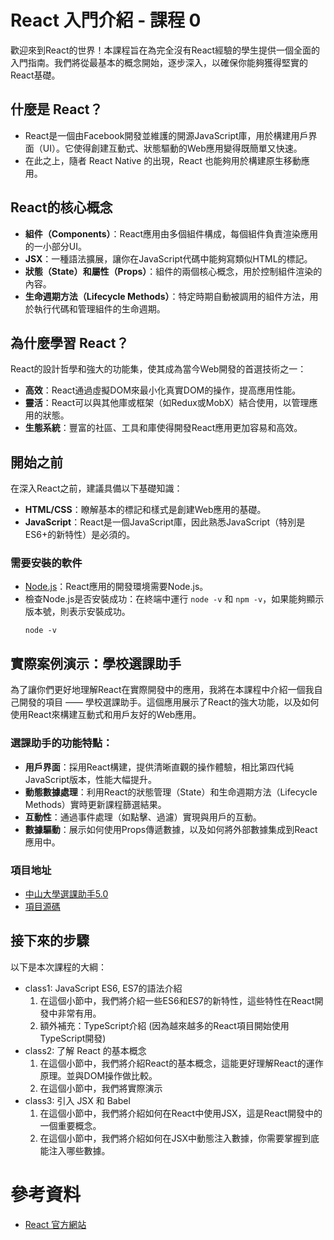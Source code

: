 # React 入門介紹 - 課程 0

歡迎來到React的世界！本課程旨在為完全沒有React經驗的學生提供一個全面的入門指南。我們將從最基本的概念開始，逐步深入，以確保你能夠獲得堅實的React基礎。

## 什麼是 React？

* React是一個由Facebook開發並維護的開源JavaScript庫，用於構建用戶界面（UI）。它使得創建互動式、狀態驅動的Web應用變得既簡單又快速。
* 在此之上，隨者 React Native 的出現，React 也能夠用於構建原生移動應用。

## React的核心概念

- **組件（Components）**：React應用由多個組件構成，每個組件負責渲染應用的一小部分UI。
- **JSX**：一種語法擴展，讓你在JavaScript代碼中能夠寫類似HTML的標記。
- **狀態（State）**和**屬性（Props）**：組件的兩個核心概念，用於控制組件渲染的內容。
- **生命週期方法（Lifecycle Methods）**：特定時期自動被調用的組件方法，用於執行代碼和管理組件的生命週期。

## 為什麼學習 React？

React的設計哲學和強大的功能集，使其成為當今Web開發的首選技術之一：

- **高效**：React通過虛擬DOM來最小化真實DOM的操作，提高應用性能。
- **靈活**：React可以與其他庫或框架（如Redux或MobX）結合使用，以管理應用的狀態。
- **生態系統**：豐富的社區、工具和庫使得開發React應用更加容易和高效。

## 開始之前

在深入React之前，建議具備以下基礎知識：

- **HTML/CSS**：瞭解基本的標記和樣式是創建Web應用的基礎。
- **JavaScript**：React是一個JavaScript庫，因此熟悉JavaScript（特別是ES6+的新特性）是必須的。

### 需要安裝的軟件
- [Node.js](https://nodejs.org/en/)：React應用的開發環境需要Node.js。
- 檢查Node.js是否安裝成功：在終端中運行 `node -v` 和 `npm -v`，如果能夠顯示版本號，則表示安裝成功。
  ```shell
  node -v
  ```

## 實際案例演示：學校選課助手

為了讓你們更好地理解React在實際開發中的應用，我將在本課程中介紹一個我自己開發的項目 —— 學校選課助手。這個應用展示了React的強大功能，以及如何使用React來構建互動式和用戶友好的Web應用。

### 選課助手的功能特點：

- **用戶界面**：採用React構建，提供清晰直觀的操作體驗，相比第四代純JavaScript版本，性能大幅提升。
- **動態數據處理**：利用React的狀態管理（State）和生命週期方法（Lifecycle Methods）實時更新課程篩選結果。
- **互動性**：通過事件處理（如點擊、過濾）實現與用戶的互動。
- **數據驅動**：展示如何使用Props傳遞數據，以及如何將外部數據集成到React應用中。

### 項目地址
- [中山大學選課助手5.0](https://whats2000.github.io/CourseSelectorHelperReact/)
- [項目源碼](https://github.com/whats2000/CourseSelectorHelperReact)

## 接下來的步驟

以下是本次課程的大綱：
- class1: JavaScript ES6, ES7的語法介紹
  1. 在這個小節中，我們將介紹一些ES6和ES7的新特性，這些特性在React開發中非常有用。
  2. 額外補充：TypeScript介紹 (因為越來越多的React項目開始使用TypeScript開發)
- class2: 了解 React 的基本概念
  1. 在這個小節中，我們將介紹React的基本概念，這能更好理解React的運作原理。並與DOM操作做比較。
  2. 在這個小節中，我們將實際演示
- class3: 引入 JSX 和 Babel
  1. 在這個小節中，我們將介紹如何在React中使用JSX，這是React開發中的一個重要概念。
  2. 在這個小節中，我們將介紹如何在JSX中動態注入數據，你需要掌握到底能注入哪些數據。

# 參考資料
- [React 官方網站](https://reactjs.org/)
